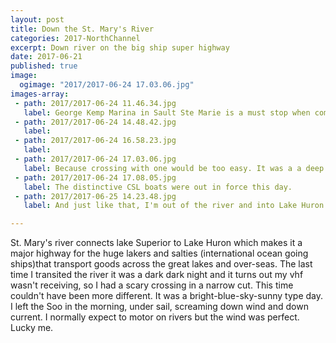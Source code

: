 ```yaml
---
layout: post
title: Down the St. Mary's River
categories: 2017-NorthChannel
excerpt: Down river on the big ship super highway
date: 2017-06-21
published: true
image:
  ogimage: "2017/2017-06-24 17.03.06.jpg"
images-array:
 - path: 2017/2017-06-24 11.46.34.jpg
   label: George Kemp Marina in Sault Ste Marie is a must stop when coming through this area. There is no place to anchor and only the narrow river where the big ships pass. It's always nice to easily get to shore and walk around town, so I don't mind. Here you can see some ship traffic and my aft solar array.
 - path: 2017/2017-06-24 14.48.42.jpg
   label: 
 - path: 2017/2017-06-24 16.58.23.jpg
   label: 
 - path: 2017/2017-06-24 17.03.06.jpg
   label: Because crossing with one would be too easy. It was a a deep and wide spot in the river so it was easy to get out of the channel while they passed each other. 
 - path: 2017/2017-06-24 17.08.05.jpg
   label: The distinctive CSL boats were out in force this day.
 - path: 2017/2017-06-25 14.23.48.jpg
   label: And just like that, I'm out of the river and into Lake Huron

---
```


St. Mary's river connects lake Superior to Lake Huron which makes it a major highway for the huge lakers and salties (international ocean going ships)that transport goods across the great lakes and over-seas. The last time I transited the river it was a dark dark night and it turns out my vhf wasn't receiving, so I had a scary crossing in a narrow cut. This time couldn't have been more different. It was a bright-blue-sky-sunny type day. I left the Soo in the morning, under sail, screaming down wind and down current. I normally expect to motor on rivers but the wind was perfect. Lucky me.

